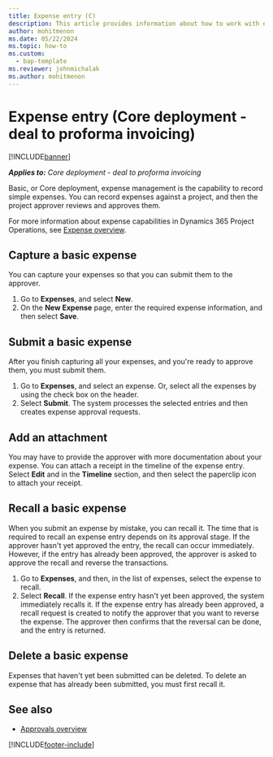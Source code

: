 ```yaml
---
title: Expense entry (C) 
description: This article provides information about how to work with expense entry in a Core deployment.
author: mohitmenon
ms.date: 05/22/2024
ms.topic: how-to
ms.custom: 
  - bap-template
ms.reviewer: johnmichalak
ms.author: mohitmenon
---
```


# Expense entry (Core deployment - deal to proforma invoicing)

[!INCLUDE[banner](../includes/banner.md)]

_**Applies to:** Core deployment - deal to proforma invoicing_

Basic, or Core deployment, expense management is the capability to record simple expenses. You can record expenses against a project, and then the project approver reviews and approves them.

For more information about expense capabilities in Dynamics 365 Project Operations, see [Expense overview](expense-overview.md).

## Capture a basic expense

You can capture your expenses so that you can submit them to the approver.

1. Go to **Expenses**, and select **New**.
2. On the **New Expense** page, enter the required expense information, and then select **Save**.

## Submit a basic expense

After you finish capturing all your expenses, and you're ready to approve them, you must submit them.

1. Go to **Expenses**, and select an expense. Or, select all the expenses by using the check box on the header.
2. Select **Submit**. The system processes the selected entries and then creates expense approval requests.

## Add an attachment

You may have to provide the approver with more documentation about your expense. You can attach a receipt in the timeline of the expense entry. Select **Edit** and in the **Timeline** section, and then select the paperclip icon to attach your receipt.

## Recall a basic expense

When you submit an expense by mistake, you can recall it. The time that is required to recall an expense entry depends on its approval stage.  If the approver hasn't yet approved the entry, the recall can occur immediately. However, if the entry has already been approved, the approver is asked to approve the recall and reverse the transactions.

1. Go to **Expenses**, and then, in the list of expenses, select the expense to recall.
2. Select **Recall**. If the expense entry hasn't yet been approved, the system immediately recalls it. If the expense entry has already been approved, a recall request is created to notify the approver that you want to reverse the expense. The approver then confirms that the reversal can be done, and the entry is returned.

## Delete a basic expense

Expenses that haven't yet been submitted can be deleted. To delete an expense that has already been submitted, you must first recall it.

## See also

- [Approvals overview](../approvals/approvals-overview.md)


[!INCLUDE[footer-include](../includes/footer-banner.md)]

